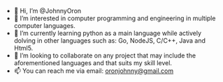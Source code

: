- 👋 Hi, I’m @JohnnyOron
- 👀 I’m interested in computer programming and engineering in multiple computer languages.
- 🌱 I’m currently learning python as a main language while actively dolving in other languages such as: Go, NodeJS, C/C++, Java and Html5.
- 💞️ I’m looking to collaborate on any project that may include the aforementioned languages and that suits my skill level.
- 📫 You can reach me via email: oronjohnny@gmail.com

<!---
JohnnyOron/JohnnyOron is a ✨ special ✨ repository because its `README.md` (this file) appears on your GitHub profile.
You can click the Preview link to take a look at your changes.
--->
